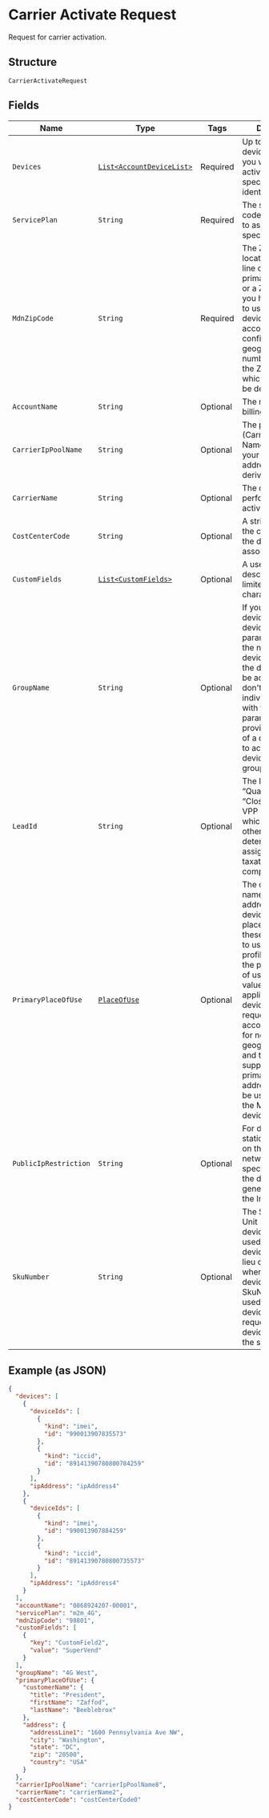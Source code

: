 
# Carrier Activate Request

Request for carrier activation.

## Structure

`CarrierActivateRequest`

## Fields

| Name | Type | Tags | Description | Getter | Setter |
|  --- | --- | --- | --- | --- | --- |
| `Devices` | [`List<AccountDeviceList>`](../../doc/models/account-device-list.md) | Required | Up to 10,000 devices for which you want to activate service, specified by device identifier. | List<AccountDeviceList> getDevices() | setDevices(List<AccountDeviceList> devices) |
| `ServicePlan` | `String` | Required | The service plan code that you want to assign to all specified devices. | String getServicePlan() | setServicePlan(String servicePlan) |
| `MdnZipCode` | `String` | Required | The Zip code of the location where the line of service will primarily be used, or a Zip code that you have been told to use with these devices. For accounts that are configured for geographic numbering, this is the ZIP code from which the MDN will be derived. | String getMdnZipCode() | setMdnZipCode(String mdnZipCode) |
| `AccountName` | `String` | Optional | The name of a billing account. | String getAccountName() | setAccountName(String accountName) |
| `CarrierIpPoolName` | `String` | Optional | The private IP pool (Carrier Group Name) from which your device IP addresses will be derived. | String getCarrierIpPoolName() | setCarrierIpPoolName(String carrierIpPoolName) |
| `CarrierName` | `String` | Optional | The carrier that will perform the activation. | String getCarrierName() | setCarrierName(String carrierName) |
| `CostCenterCode` | `String` | Optional | A string to identify the cost center that the device is associated with. | String getCostCenterCode() | setCostCenterCode(String costCenterCode) |
| `CustomFields` | [`List<CustomFields>`](../../doc/models/custom-fields.md) | Optional | A user-defined descriptive field, limited to 50 characters. | List<CustomFields> getCustomFields() | setCustomFields(List<CustomFields> customFields) |
| `GroupName` | `String` | Optional | If you specify devices by ID in the devices parameters, this is the name of a device group that the devices should be added to.If you don't specify individual devices with the devices parameter, you can provide the name of a device group to activate all devices in that group. | String getGroupName() | setGroupName(String groupName) |
| `LeadId` | `String` | Optional | The ID of a “Qualified” or “Closed - Won” VPP customer lead, which is used with other values to determine MDN assignment, taxation, and compensation. | String getLeadId() | setLeadId(String leadId) |
| `PrimaryPlaceOfUse` | [`PlaceOfUse`](../../doc/models/place-of-use.md) | Optional | The customer name and the address of the device's primary place of use. Leave these fields empty to use the account profile address as the primary place of use. These values will be applied to all devices in the request.If the account is enabled for non-geographic MDNs and the device supports it, the primaryPlaceOfUse address will also be used to derive the MDN for the device. | PlaceOfUse getPrimaryPlaceOfUse() | setPrimaryPlaceOfUse(PlaceOfUse primaryPlaceOfUse) |
| `PublicIpRestriction` | `String` | Optional | For devices with static IP addresses on the public network, this specifies whether the devices have general access to the Internet. | String getPublicIpRestriction() | setPublicIpRestriction(String publicIpRestriction) |
| `SkuNumber` | `String` | Optional | The Stock Keeping Unit (SKU) of a 4G device type can be used with ICCID device identifiers in lieu of an IMEI when activating 4G devices. The SkuNumber will be used with all devices in the request, so all devices must be of the same type. | String getSkuNumber() | setSkuNumber(String skuNumber) |

## Example (as JSON)

```json
{
  "devices": [
    {
      "deviceIds": [
        {
          "kind": "imei",
          "id": "990013907835573"
        },
        {
          "kind": "iccid",
          "id": "89141390780800784259"
        }
      ],
      "ipAddress": "ipAddress4"
    },
    {
      "deviceIds": [
        {
          "kind": "imei",
          "id": "990013907884259"
        },
        {
          "kind": "iccid",
          "id": "89141390780800735573"
        }
      ],
      "ipAddress": "ipAddress4"
    }
  ],
  "accountName": "0868924207-00001",
  "servicePlan": "m2m_4G",
  "mdnZipCode": "98801",
  "customFields": [
    {
      "key": "CustomField2",
      "value": "SuperVend"
    }
  ],
  "groupName": "4G West",
  "primaryPlaceOfUse": {
    "customerName": {
      "title": "President",
      "firstName": "Zaffod",
      "lastName": "Beeblebrox"
    },
    "address": {
      "addressLine1": "1600 Pennsylvania Ave NW",
      "city": "Washington",
      "state": "DC",
      "zip": "20500",
      "country": "USA"
    }
  },
  "carrierIpPoolName": "carrierIpPoolName8",
  "carrierName": "carrierName2",
  "costCenterCode": "costCenterCode0"
}
```

